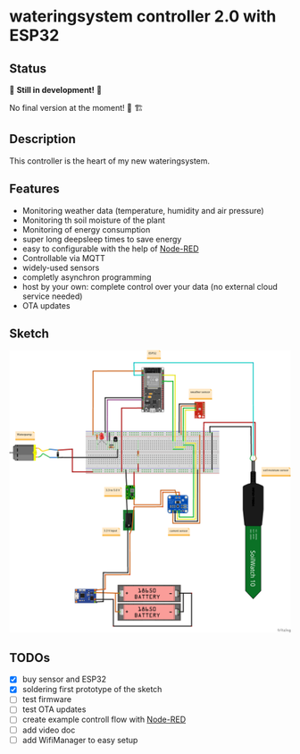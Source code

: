 # wateringsystem controller 2.0 with ESP32

## Status

:construction: **Still in development!** :construction:

No final version at the moment! :construction_worker: :building_construction:

## Description

This controller is the heart of my new wateringsystem.

## Features

- Monitoring weather data (temperature, humidity and air pressure)
- Monitoring th soil moisture of the plant
- Monitoring of energy consumption
- super long deepsleep times to save energy
- easy to configurable with the help of [Node-RED](https://nodered.org/)
- Controllable via MQTT
- widely-used sensors
- completly asynchron programming
- host by your own: complete control over your data (no external cloud service needed)
- OTA updates

## Sketch

![sketch](/docs/sketch_bb.png)

## TODOs

- [x] buy sensor and ESP32
- [x] soldering first prototype of the sketch
- [ ] test firmware
- [ ] test OTA updates
- [ ] create example controll flow with [Node-RED](https://nodered.org/)
- [ ] add video doc
- [ ] add WifiManager to easy setup

